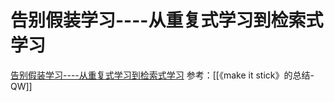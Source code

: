 # 告别假装学习----从重复式学习到检索式学习
[告别假装学习----从重复式学习到检索式学习](https://b23.tv/mY6XN0Z)
参考：[[《make it stick》的总结-QW]]

